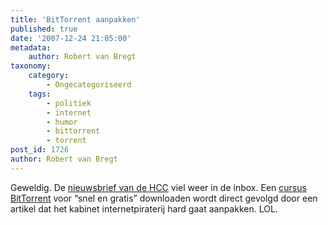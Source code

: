 ```yaml
---
title: 'BitTorrent aanpakken'
published: true
date: '2007-12-24 21:05:00'
metadata:
    author: Robert van Bregt
taxonomy:
    category:
        - Ongecategoriseerd
    tags:
        - politiek
        - internet
        - humor
        - bittorrent
        - torrent
post_id: 1726
author: Robert van Bregt
---
```


Geweldig. De [nieuwsbrief van de HCC](http://www.hccmagazine.nl/nieuwsbrief/archief/week_51.html) viel weer in de inbox. Een [cursus BitTorrent](http://www.hccmagazine.nl/index.cfm?fuseaction=home.showTotalCursus&id=52023) voor “snel en gratis” downloaden wordt direct gevolgd door een artikel dat het kabinet internetpiraterij hard gaat aanpakken. LOL.